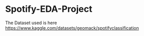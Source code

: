 # Spotify-EDA-Project
The Dataset used is here  
https://www.kaggle.com/datasets/geomack/spotifyclassification
